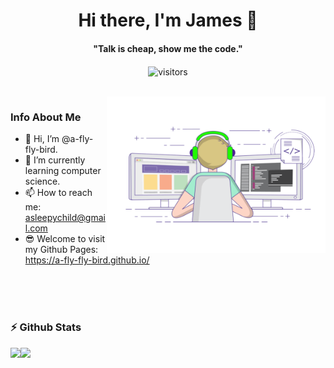 <p>
  <h1 align="center"><b>Hi there, I'm James 👋</b></h1>
</p>

<p>
  <h4 align="center"><b>"Talk is cheap, show me the code."</b></h4>
</p>

<p align="center">
    <img align="center" alt="visitors" src="https://komarev.com/ghpvc/?username=a-fly-fly-bird" />
</p>

<br>

<img align="right" alt="Coder GIF" height=250 width=350 src="https://github.com/a-fly-fly-bird/a-fly-fly-bird/blob/main/coder.gif" />

### Info About Me

- 👋 Hi, I’m @a-fly-fly-bird.
- 🌱 I’m currently learning computer science.
- 📫 How to reach me: asleepychild@gmail.com
- 😎 Welcome to visit my Github Pages: https://a-fly-fly-bird.github.io/


<br>

<br>

<br>

### :zap: Github Stats
<!-- Thanks to https://github.com/anuraghazra/github-readme-stats/blob/master/docs/readme_cn.md -->

<img align="left" src="https://github-readme-stats.vercel.app/api?username=a-fly-fly-bird&count_private=true&show_icons=true&theme=radical">

<img src="https://github-readme-stats.vercel.app/api/top-langs/?username=a-fly-fly-bird">

<!-- [![Anurag's GitHub stats](https://github-readme-stats.vercel.app/api?username=a-fly-fly-bird&count_private=true&show_icons=true&theme=radical)](https://github.com/a-fly-fly-bird/a-fly-fly-bird/blob/main/README.md)

<br>

[![Top Langs](https://github-readme-stats.vercel.app/api/top-langs/?username=a-fly-fly-bird)](https://github.com/a-fly-fly-bird/a-fly-fly-bird/blob/main/README.md) -->


